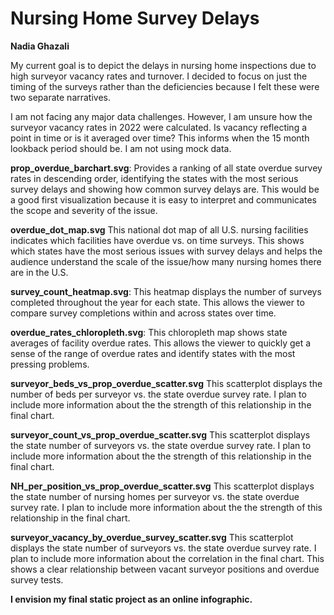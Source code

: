 # Nursing Home Survey Delays 

**Nadia Ghazali**

My current goal is to depict the delays in nursing home inspections due to high surveyor vacancy rates and turnover. I decided to focus on just the timing of the surveys rather than the deficiencies because I felt these were two separate narratives.

I am not facing any major data challenges. However, I am unsure how the surveyor vacancy rates in 2022 were calculated. Is vacancy reflecting a point in time or is it averaged over time? This informs when the 15 month lookback period should be. I am not using mock data. 

**prop_overdue_barchart.svg**: Provides a ranking of all state overdue survey rates in descending order, identifying the states with the most serious survey delays and showing how common survey delays are. This would be a good first visualization because it is easy to interpret and communicates the scope and severity of the issue. 

**overdue_dot_map.svg** This national dot map of all U.S. nursing facilities indicates which facilities have overdue vs. on time surveys. This shows which states have the most serious issues with survey delays and helps the audience understand the scale of the issue/how many nursing homes there are in the U.S.  

**survey_count_heatmap.svg**: This heatmap displays the number of surveys completed throughout the year for each state. This allows the viewer to compare survey completions within and across states over time.

**overdue_rates_chloropleth.svg**: This chloropleth map shows state averages of facility overdue rates. This allows the viewer to quickly get a sense of the range of overdue rates and identify states with the most pressing problems. 
    
**surveyor_beds_vs_prop_overdue_scatter.svg** This scatterplot displays the number of beds per surveyor vs. the state overdue survey rate. I plan to include more information about the the strength of this relationship in the final chart. 

**surveyor_count_vs_prop_overdue_scatter.svg** This scatterplot displays the state number of surveyors vs. the state overdue survey rate. I plan to include more information about the the strength of this relationship in the final chart.  
    
**NH_per_position_vs_prop_overdue_scatter.svg** This scatterplot displays the state number of nursing homes per surveyor vs. the state overdue survey rate. I plan to include more information about the the strength of this relationship in the final chart.  
    
**surveyor_vacancy_by_overdue_survey_scatter.svg** This scatterplot displays the state number of surveyors vs. the state overdue survey rate. I plan to include more information about the correlation in the final chart. This shows a clear relationship between vacant surveyor positions and overdue survey tests. 
 

**I envision my final static project as an online infographic.** 

